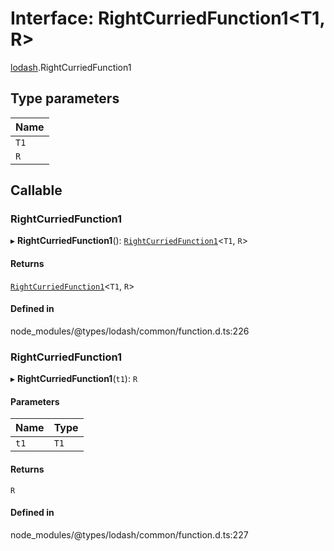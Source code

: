 # Interface: RightCurriedFunction1\<T1, R\>

[lodash](../modules/lodash.md).RightCurriedFunction1

## Type parameters

| Name |
| :--- |
| `T1` |
| `R`  |

## Callable

### RightCurriedFunction1

▸ **RightCurriedFunction1**(): [`RightCurriedFunction1`](lodash.RightCurriedFunction1.md)\<`T1`,
`R`\>

#### Returns

[`RightCurriedFunction1`](lodash.RightCurriedFunction1.md)\<`T1`, `R`\>

#### Defined in

node_modules/@types/lodash/common/function.d.ts:226

### RightCurriedFunction1

▸ **RightCurriedFunction1**(`t1`): `R`

#### Parameters

| Name | Type |
| :--- | :--- |
| `t1` | `T1` |

#### Returns

`R`

#### Defined in

node_modules/@types/lodash/common/function.d.ts:227
